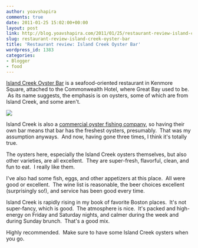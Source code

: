```yaml
---
author: yoavshapira
comments: true
date: 2011-01-25 15:02:00+00:00
layout: post
link: http://blog.yoavshapira.com/2011/01/25/restaurant-review-island-creek-oyster-bar/
slug: restaurant-review-island-creek-oyster-bar
title: 'Restaurant review: Island Creek Oyster Bar'
wordpress_id: 1383
categories:
- Blogger
- food
---
```


[Island Creek Oyster Bar](http://www.islandcreekoysterbar.com/) is a seafood-oriented restaurant in Kenmore Square, attached to the Commonwealth Hotel, where Great Bay used to be.  As its name suggests, the emphasis is on oysters, some of which are from Island Creek, and some aren't.  
  


![](http://www.islandcreekoysters.com/images/icob-landing-on.gif)

  
  
  
Island Creek is also a [commercial oyster fishing company](http://www.islandcreekoysters.com/), so having their own bar means that bar has the freshest oysters, presumably.  That was my assumption anyways.  And now, having gone three times, I think it's totally true.  
  
The oysters here, especially the Island Creek oysters themselves, but also other varieties, are all excellent.  They are super-fresh, flavorful, clean, and fun to eat.  I really like them.  
  
I've also had some fish, eggs, and other appetizers at this place.  All were good or excellent.  The wine list is reasonable, the beer choices excellent (surprisingly so!), and service has been good every time.  
  
Island Creek is rapidly rising in my book of favorite Boston places.  It's not super-fancy, which is good.  The atmosphere is nice.  It's packed and high-energy on Friday and Saturday nights, and calmer during the week and during Sunday brunch.  That's a good mix.  
  
Highly recommended.  Make sure to have some Island Creek oysters when you go.

